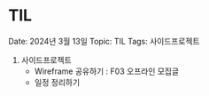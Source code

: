 # TIL

Date: 2024년 3월 13일
Topic: TIL
Tags: 사이드프로젝트

1. 사이드프로젝트
    - Wireframe 공유하기 : F03 오프라인 모집글
    - 일정 정리하기